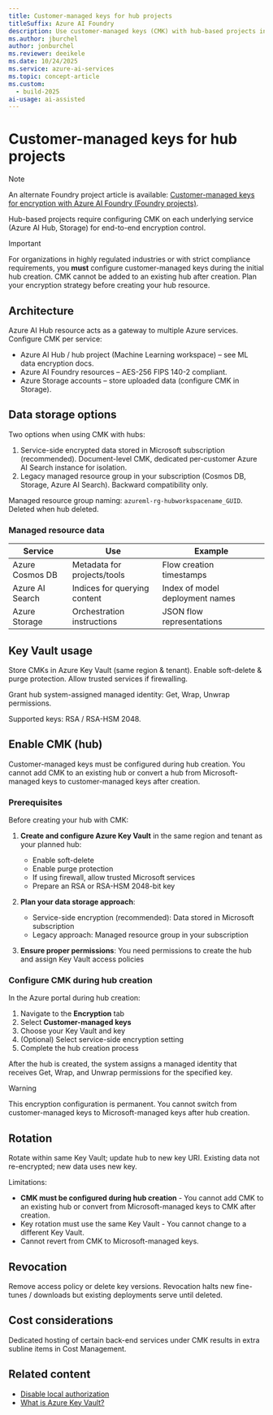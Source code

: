 ```yaml
---
title: Customer-managed keys for hub projects
titleSuffix: Azure AI Foundry
description: Use customer-managed keys (CMK) with hub-based projects in Azure AI Foundry.
ms.author: jburchel 
author: jonburchel 
ms.reviewer: deeikele
ms.date: 10/24/2025
ms.service: azure-ai-services
ms.topic: concept-article
ms.custom:
  - build-2025
ai-usage: ai-assisted
---
```


# Customer-managed keys for hub projects

> [!NOTE]
> An alternate Foundry project article is available: [Customer-managed keys for encryption with Azure AI Foundry (Foundry projects)](encryption-keys-portal.md).

Hub-based projects require configuring CMK on each underlying service (Azure AI Hub, Storage) for end-to-end encryption control.

> [!IMPORTANT]
> For organizations in highly regulated industries or with strict compliance requirements, you **must** configure customer-managed keys during the initial hub creation. CMK cannot be added to an existing hub after creation. Plan your encryption strategy before creating your hub resource.

## Architecture

Azure AI Hub resource acts as a gateway to multiple Azure services. Configure CMK per service:
- Azure AI Hub / hub project (Machine Learning workspace) – see ML data encryption docs.
- Azure AI Foundry resources – AES-256 FIPS 140-2 compliant.
- Azure Storage accounts – store uploaded data (configure CMK in Storage).

## Data storage options

Two options when using CMK with hubs:
1. Service-side encrypted data stored in Microsoft subscription (recommended). Document-level CMK, dedicated per-customer Azure AI Search instance for isolation.
2. Legacy managed resource group in your subscription (Cosmos DB, Storage, Azure AI Search). Backward compatibility only.

Managed resource group naming: `azureml-rg-hubworkspacename_GUID`. Deleted when hub deleted.

### Managed resource data
| Service | Use | Example |
|---------|-----|---------|
| Azure Cosmos DB | Metadata for projects/tools | Flow creation timestamps |
| Azure AI Search | Indices for querying content | Index of model deployment names |
| Azure Storage | Orchestration instructions | JSON flow representations |

## Key Vault usage

Store CMKs in Azure Key Vault (same region & tenant). Enable soft-delete & purge protection. Allow trusted services if firewalling.

Grant hub system-assigned managed identity: Get, Wrap, Unwrap permissions.

Supported keys: RSA / RSA-HSM 2048.

## Enable CMK (hub)

Customer-managed keys must be configured during hub creation. You cannot add CMK to an existing hub or convert a hub from Microsoft-managed keys to customer-managed keys after creation.

### Prerequisites

Before creating your hub with CMK:

1. **Create and configure Azure Key Vault** in the same region and tenant as your planned hub:
   - Enable soft-delete
   - Enable purge protection
   - If using firewall, allow trusted Microsoft services
   - Prepare an RSA or RSA-HSM 2048-bit key

1. **Plan your data storage approach**:
   - Service-side encryption (recommended): Data stored in Microsoft subscription
   - Legacy approach: Managed resource group in your subscription

1. **Ensure proper permissions**: You need permissions to create the hub and assign Key Vault access policies

### Configure CMK during hub creation

In the Azure portal during hub creation:

1. Navigate to the **Encryption** tab
1. Select **Customer-managed keys**
1. Choose your Key Vault and key
1. (Optional) Select service-side encryption setting
1. Complete the hub creation process

After the hub is created, the system assigns a managed identity that receives Get, Wrap, and Unwrap permissions for the specified key.

> [!WARNING]
> This encryption configuration is permanent. You cannot switch from customer-managed keys to Microsoft-managed keys after hub creation.

## Rotation

Rotate within same Key Vault; update hub to new key URI. Existing data not re-encrypted; new data uses new key.

Limitations:
- **CMK must be configured during hub creation** - You cannot add CMK to an existing hub or convert from Microsoft-managed keys to CMK after creation.
- Key rotation must use the same Key Vault - You cannot change to a different Key Vault.
- Cannot revert from CMK to Microsoft-managed keys.

## Revocation

Remove access policy or delete key versions. Revocation halts new fine-tunes / downloads but existing deployments serve until deleted.

## Cost considerations

Dedicated hosting of certain back-end services under CMK results in extra subline items in Cost Management.

## Related content

* [Disable local authorization](../how-to/disable-local-auth.md)
* [What is Azure Key Vault?](/azure/key-vault/general/overview)

